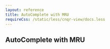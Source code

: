 ```yaml
---
layout: reference
title: AutoComplete with MRU
requireCss: /static/less/cnqr-view/docs.less
---
```


## AutoComplete with MRU ##
